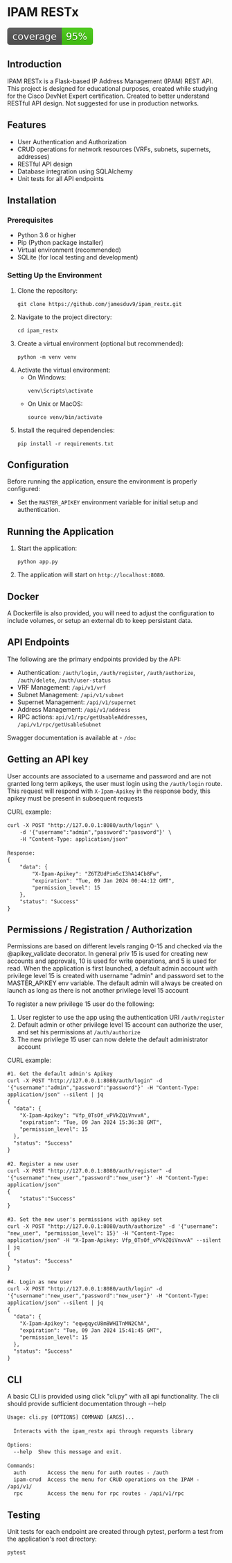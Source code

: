 # IPAM RESTx
<img src="./coverage.svg">

## Introduction
IPAM RESTx is a Flask-based IP Address Management (IPAM) REST API. This project is designed for educational purposes, created while studying for the Cisco DevNet Expert certification. Created to better understand RESTful API design. Not suggested for use in production networks.

## Features
- User Authentication and Authorization
- CRUD operations for network resources (VRFs, subnets, supernets, addresses)
- RESTful API design
- Database integration using SQLAlchemy
- Unit tests for all API endpoints

## Installation

### Prerequisites
- Python 3.6 or higher
- Pip (Python package installer)
- Virtual environment (recommended)
- SQLite (for local testing and development)

### Setting Up the Environment
1. Clone the repository:
   ```
   git clone https://github.com/jamesduv9/ipam_restx.git
   ```
2. Navigate to the project directory:
   ```
   cd ipam_restx
   ```
3. Create a virtual environment (optional but recommended):
   ```
   python -m venv venv
   ```
4. Activate the virtual environment:
   - On Windows:
     ```
     venv\Scripts\activate
     ```
   - On Unix or MacOS:
     ```
     source venv/bin/activate
     ```
5. Install the required dependencies:
   ```
   pip install -r requirements.txt
   ```

## Configuration
Before running the application, ensure the environment is properly configured:
- Set the `MASTER_APIKEY` environment variable for initial setup and authentication.

## Running the Application
1. Start the application:
   ```
   python app.py
   ```
2. The application will start on `http://localhost:8080`.

## Docker
A Dockerfile is also provided, you will need to adjust the configuration to include volumes, or setup an external db to keep persistant data.

## API Endpoints
The following are the primary endpoints provided by the API:
- Authentication: `/auth/login`, `/auth/register`, `/auth/authorize`, `/auth/delete`, `/auth/user-status`
- VRF Management: `/api/v1/vrf`
- Subnet Management: `/api/v1/subnet`
- Supernet Management: `/api/v1/supernet`
- Address Management: `/api/v1/address`
- RPC actions: `api/v1/rpc/getUsableAddresses`, `/api/v1/rpc/getUsableSubnet`

Swagger documentation is available at - `/doc`

## Getting an API key
User accounts are associated to a username and password and are not granted long term apikeys, the user must login using the `/auth/login` route. This request will respond with `X-Ipam-Apikey` in the response body, this apikey must be present in subsequent requests

CURL example:
```
curl -X POST "http://127.0.0.1:8080/auth/login" \ 
    -d '{"username":"admin","password":"password"}' \
    -H "Content-Type: application/json"

Response:
{
    "data": {
        "X-Ipam-Apikey": "Z6TZUdPim5cI3hA14Cb8Fw",
        "expiration": "Tue, 09 Jan 2024 00:44:12 GMT",
        "permission_level": 15
    },
    "status": "Success"
}
```

## Permissions / Registration / Authorization
Permissions are based on different levels ranging 0-15 and checked via the @apikey_validate decorator. In general priv 15 is used for creating new accounts and approvals, 10 is used for write operations, and 5 is used for read. When the application is first launched, a default admin account with privilege level 15 is created with username "admin" and password set to the MASTER_APIKEY env variable. The default admin will always be created on launch as long as there is not another privilege level 15 account

To register a new privilege 15 user do the following:
1. User register to use the app using the authentication URI `/auth/register`
2. Default admin or other privilege level 15 account can authorize the user, and set his permissions at `/auth/authorize`
3. The new privilege 15 user can now delete the default administrator account

CURL example:
```
#1. Get the default admin's Apikey
curl -X POST "http://127.0.0.1:8080/auth/login" -d '{"username":"admin","password":"password"}' -H "Content-Type: application/json" --silent | jq
{
  "data": {
    "X-Ipam-Apikey": "Vfp_0TsOf_vPVkZQiVnvvA",
    "expiration": "Tue, 09 Jan 2024 15:36:38 GMT",
    "permission_level": 15
  },
  "status": "Success"
}

#2. Register a new user
curl -X POST "http://127.0.0.1:8080/auth/register" -d '{"username":"new_user","password":"new_user"}' -H "Content-Type: application/json"
{
    "status":"Success"
}

#3. Set the new user's permissions with apikey set
curl -X POST "http://127.0.0.1:8080/auth/authorize" -d '{"username": "new_user", "permission_level": 15}' -H "Content-Type: application/json" -H "X-Ipam-Apikey: Vfp_0TsOf_vPVkZQiVnvvA" --silent | jq
{
  "status": "Success"
}

#4. Login as new user
curl -X POST "http://127.0.0.1:8080/auth/login" -d '{"username":"new_user","password":"new_user"}' -H "Content-Type: application/json" --silent | jq
{
  "data": {
    "X-Ipam-Apikey": "eqwgqycU8m8WHITnMN2ChA",
    "expiration": "Tue, 09 Jan 2024 15:41:45 GMT",
    "permission_level": 15
  },
  "status": "Success"
}
```

## CLI
A basic CLI is provided using click "cli.py" with all api functionality. The cli should provide sufficient documentation through --help

```
Usage: cli.py [OPTIONS] COMMAND [ARGS]...

  Interacts with the ipam_restx api through requests library

Options:
  --help  Show this message and exit.

Commands:
  auth       Access the menu for auth routes - /auth
  ipam-crud  Access the menu for CRUD operations on the IPAM - /api/v1/
  rpc        Access the menu for rpc routes - /api/v1/rpc
```

## Testing
Unit tests for each endpoint are created through pytest, perform a test from the application's root directory:
```
pytest
```


